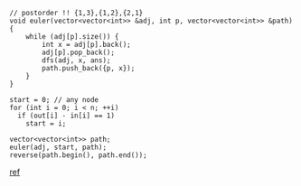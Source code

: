 ```cpp=
// postorder !! {1,3},{1,2},{2,1}
void euler(vector<vector<int>> &adj, int p, vector<vector<int>> &path) {
    while (adj[p].size()) {
        int x = adj[p].back();
        adj[p].pop_back();
        dfs(adj, x, ans);
        path.push_back({p, x});
    }
}

start = 0; // any node
for (int i = 0; i < n; ++i)
  if (out[i] - in[i] == 1)
    start = i;
  
vector<vector<int>> path;
euler(adj, start, path);
reverse(path.begin(), path.end());
```

[ref](https://leetcode.com/problems/valid-arrangement-of-pairs/solutions/1611978/c-eulerian-path-with-explanation/)
